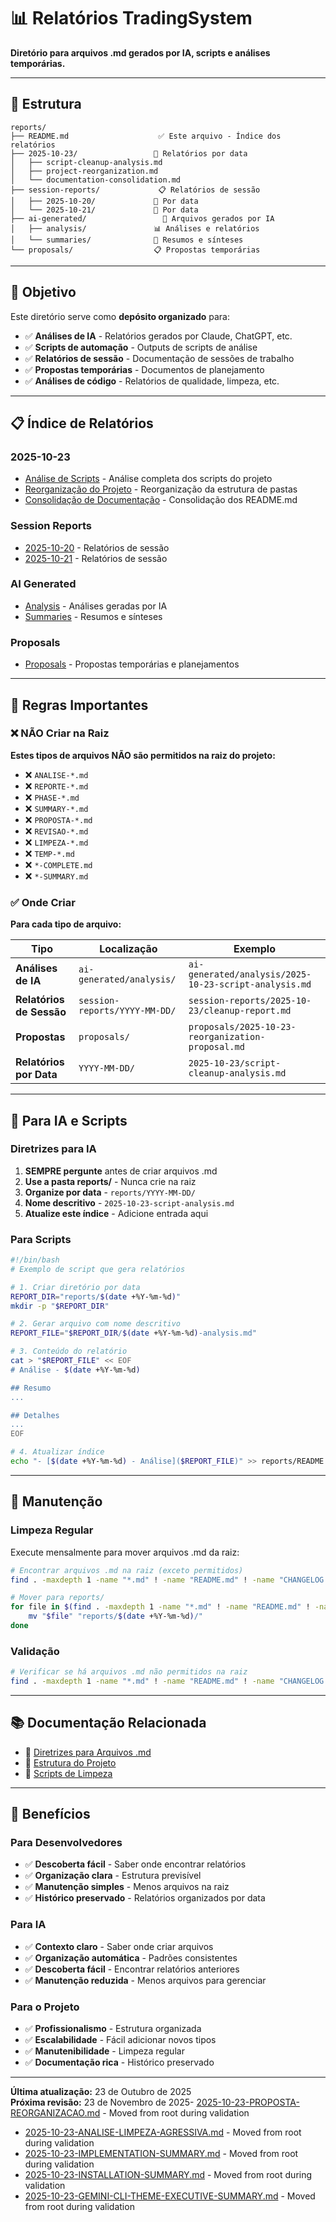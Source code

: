 # 📊 Relatórios TradingSystem

**Diretório para arquivos .md gerados por IA, scripts e análises temporárias.**

---

## 📁 Estrutura

```
reports/
├── README.md                    ✅ Este arquivo - Índice dos relatórios
├── 2025-10-23/                 📅 Relatórios por data
│   ├── script-cleanup-analysis.md
│   ├── project-reorganization.md
│   └── documentation-consolidation.md
├── session-reports/             📋 Relatórios de sessão
│   ├── 2025-10-20/             📅 Por data
│   └── 2025-10-21/             📅 Por data
├── ai-generated/                 🤖 Arquivos gerados por IA
│   ├── analysis/               📊 Análises e relatórios
│   └── summaries/              📝 Resumos e sínteses
└── proposals/                  📋 Propostas temporárias
```

---

## 🎯 Objetivo

Este diretório serve como **depósito organizado** para:

- ✅ **Análises de IA** - Relatórios gerados por Claude, ChatGPT, etc.
- ✅ **Scripts de automação** - Outputs de scripts de análise
- ✅ **Relatórios de sessão** - Documentação de sessões de trabalho
- ✅ **Propostas temporárias** - Documentos de planejamento
- ✅ **Análises de código** - Relatórios de qualidade, limpeza, etc.

---

## 📋 Índice de Relatórios

### 2025-10-23
- [Análise de Scripts](2025-10-23/script-cleanup-analysis.md) - Análise completa dos scripts do projeto
- [Reorganização do Projeto](2025-10-23/project-reorganization.md) - Reorganização da estrutura de pastas
- [Consolidação de Documentação](2025-10-23/documentation-consolidation.md) - Consolidação dos README.md

### Session Reports
- [2025-10-20](session-reports/2025-10-20/) - Relatórios de sessão
- [2025-10-21](session-reports/2025-10-21/) - Relatórios de sessão

### AI Generated
- [Analysis](ai-generated/analysis/) - Análises geradas por IA
- [Summaries](ai-generated/summaries/) - Resumos e sínteses

### Proposals
- [Proposals](proposals/) - Propostas temporárias e planejamentos

---

## 🚫 Regras Importantes

### ❌ NÃO Criar na Raiz
**Estes tipos de arquivos NÃO são permitidos na raiz do projeto:**

- ❌ `ANALISE-*.md`
- ❌ `REPORTE-*.md` 
- ❌ `PHASE-*.md`
- ❌ `SUMMARY-*.md`
- ❌ `PROPOSTA-*.md`
- ❌ `REVISAO-*.md`
- ❌ `LIMPEZA-*.md`
- ❌ `TEMP-*.md`
- ❌ `*-COMPLETE.md`
- ❌ `*-SUMMARY.md`

### ✅ Onde Criar
**Para cada tipo de arquivo:**

| Tipo | Localização | Exemplo |
|------|-------------|---------|
| **Análises de IA** | `ai-generated/analysis/` | `ai-generated/analysis/2025-10-23-script-analysis.md` |
| **Relatórios de Sessão** | `session-reports/YYYY-MM-DD/` | `session-reports/2025-10-23/cleanup-report.md` |
| **Propostas** | `proposals/` | `proposals/2025-10-23-reorganization-proposal.md` |
| **Relatórios por Data** | `YYYY-MM-DD/` | `2025-10-23/script-cleanup-analysis.md` |

---

## 🤖 Para IA e Scripts

### Diretrizes para IA
1. **SEMPRE pergunte** antes de criar arquivos .md
2. **Use a pasta reports/** - Nunca crie na raiz
3. **Organize por data** - `reports/YYYY-MM-DD/`
4. **Nome descritivo** - `2025-10-23-script-analysis.md`
5. **Atualize este índice** - Adicione entrada aqui

### Para Scripts
```bash
#!/bin/bash
# Exemplo de script que gera relatórios

# 1. Criar diretório por data
REPORT_DIR="reports/$(date +%Y-%m-%d)"
mkdir -p "$REPORT_DIR"

# 2. Gerar arquivo com nome descritivo
REPORT_FILE="$REPORT_DIR/$(date +%Y-%m-%d)-analysis.md"

# 3. Conteúdo do relatório
cat > "$REPORT_FILE" << EOF
# Análise - $(date +%Y-%m-%d)

## Resumo
...

## Detalhes
...
EOF

# 4. Atualizar índice
echo "- [$(date +%Y-%m-%d) - Análise]($REPORT_FILE)" >> reports/README.md
```

---

## 🧹 Manutenção

### Limpeza Regular
Execute mensalmente para mover arquivos .md da raiz:

```bash
# Encontrar arquivos .md na raiz (exceto permitidos)
find . -maxdepth 1 -name "*.md" ! -name "README.md" ! -name "CHANGELOG.md" ! -name "CLAUDE.md"

# Mover para reports/
for file in $(find . -maxdepth 1 -name "*.md" ! -name "README.md" ! -name "CHANGELOG.md" ! -name "CLAUDE.md"); do
    mv "$file" "reports/$(date +%Y-%m-%d)/"
done
```

### Validação
```bash
# Verificar se há arquivos .md não permitidos na raiz
find . -maxdepth 1 -name "*.md" ! -name "README.md" ! -name "CHANGELOG.md" ! -name "CLAUDE.md"
```

---

## 📚 Documentação Relacionada

- 📖 [Diretrizes para Arquivos .md](docs/context/shared/guidelines/MARKDOWN-FILE-GUIDELINES.md)
- 📁 [Estrutura do Projeto](docs/context/shared/project-structure.md)
- 🧹 [Scripts de Limpeza](scripts/maintenance/)

---

## 🎯 Benefícios

### Para Desenvolvedores
- ✅ **Descoberta fácil** - Saber onde encontrar relatórios
- ✅ **Organização clara** - Estrutura previsível
- ✅ **Manutenção simples** - Menos arquivos na raiz
- ✅ **Histórico preservado** - Relatórios organizados por data

### Para IA
- ✅ **Contexto claro** - Saber onde criar arquivos
- ✅ **Organização automática** - Padrões consistentes
- ✅ **Descoberta fácil** - Encontrar relatórios anteriores
- ✅ **Manutenção reduzida** - Menos arquivos para gerenciar

### Para o Projeto
- ✅ **Profissionalismo** - Estrutura organizada
- ✅ **Escalabilidade** - Fácil adicionar novos tipos
- ✅ **Manutenibilidade** - Limpeza regular
- ✅ **Documentação rica** - Histórico preservado

---

**Última atualização:** 23 de Outubro de 2025  
**Próxima revisão:** 23 de Novembro de 2025- [2025-10-23-PROPOSTA-REORGANIZACAO.md](reports/2025-10-23/2025-10-23-PROPOSTA-REORGANIZACAO.md) - Moved from root during validation
- [2025-10-23-ANALISE-LIMPEZA-AGRESSIVA.md](reports/2025-10-23/2025-10-23-ANALISE-LIMPEZA-AGRESSIVA.md) - Moved from root during validation
- [2025-10-23-IMPLEMENTATION-SUMMARY.md](reports/2025-10-23/2025-10-23-IMPLEMENTATION-SUMMARY.md) - Moved from root during validation
- [2025-10-23-INSTALLATION-SUMMARY.md](reports/2025-10-23/2025-10-23-INSTALLATION-SUMMARY.md) - Moved from root during validation
- [2025-10-23-GEMINI-CLI-THEME-EXECUTIVE-SUMMARY.md](reports/2025-10-23/2025-10-23-GEMINI-CLI-THEME-EXECUTIVE-SUMMARY.md) - Moved from root during validation
